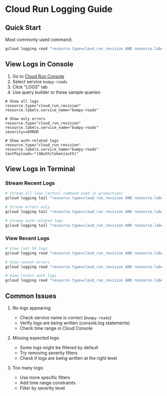 # Cloud Run Logging Guide

## Quick Start
Most commonly used command:
```bash
gcloud logging read "resource.type=cloud_run_revision AND resource.labels.service_name=bumpy-roads" --limit=50
```

## View Logs in Console
1. Go to [Cloud Run Console](https://console.cloud.google.com/run)
2. Select service `bumpy-roads`
3. Click "LOGS" tab
4. Use query builder or these sample queries:

```
# Show all logs
resource.type="cloud_run_revision"
resource.labels.service_name="bumpy-roads"

# Show only errors
resource.type="cloud_run_revision"
resource.labels.service_name="bumpy-roads"
severity>=ERROR

# Show auth-related logs
resource.type="cloud_run_revision"
resource.labels.service_name="bumpy-roads"
textPayload=~"(OAuth|token|auth)"
```

## View Logs in Terminal

### Stream Recent Logs
```bash
# Stream all logs (actual command used in production)
gcloud logging tail "resource.type=cloud_run_revision AND resource.labels.service_name=bumpy-roads"

# Stream errors only
gcloud logging tail "resource.type=cloud_run_revision AND resource.labels.service_name=bumpy-roads AND severity>=ERROR"

# Stream auth-related logs
gcloud logging tail "resource.type=cloud_run_revision AND resource.labels.service_name=bumpy-roads AND textPayload=~\"(OAuth|token|auth)\""
```

### View Recent Logs
```bash
# View last 50 logs
gcloud logging read "resource.type=cloud_run_revision AND resource.labels.service_name=bumpy-roads" --limit=50

# View recent errors
gcloud logging read "resource.type=cloud_run_revision AND resource.labels.service_name=bumpy-roads AND severity>=ERROR" --limit=20

# View recent auth logs
gcloud logging read "resource.type=cloud_run_revision AND resource.labels.service_name=bumpy-roads AND textPayload=~\"(OAuth|token|auth)\"" --limit=50
```

## Common Issues
1. No logs appearing:
   - Check service name is correct (`bumpy-roads`)
   - Verify logs are being written (console.log statements)
   - Check time range in Cloud Console

2. Missing expected logs:
   - Some logs might be filtered by default
   - Try removing severity filters
   - Check if logs are being written at the right level

3. Too many logs:
   - Use more specific filters
   - Add time range constraints
   - Filter by severity level